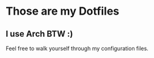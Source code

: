 # Those are my Dotfiles

## I use Arch BTW :)

Feel free to walk yourself through my configuration files. 
